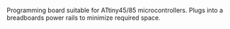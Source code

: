 Programming board suitable for ATtiny45/85 microcontrollers. Plugs into a breadboards power rails to minimize required space.